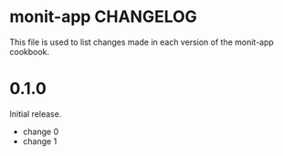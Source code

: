 # monit-app CHANGELOG

This file is used to list changes made in each version of the monit-app cookbook.

# 0.1.0

Initial release.

- change 0
- change 1

